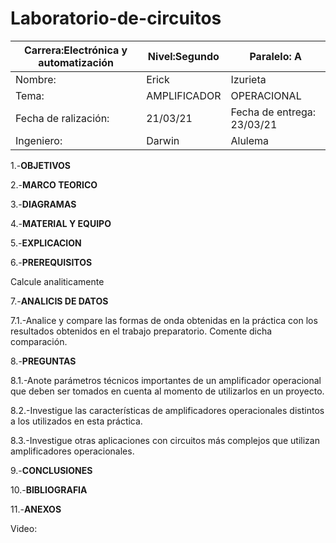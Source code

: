 # Laboratorio-de-circuitos
|Carrera:Electrónica y automatización|Nivel:Segundo|Paralelo: A|
|---|---|---|
|Nombre:|Erick| Izurieta|
|Tema:|AMPLIFICADOR | OPERACIONAL |
|Fecha de ralización:| 21/03/21|Fecha de entrega: 23/03/21|
|Ingeniero:| Darwin|Alulema |

1.-**OBJETIVOS**

2.-**MARCO TEORICO**

3.-**DIAGRAMAS**

4.-**MATERIAL Y EQUIPO**

5.-**EXPLICACION**

6.-**PREREQUISITOS**

Calcule analiticamente 

7.-**ANALICIS DE DATOS**

7.1.-Analice y compare las formas de onda obtenidas en la práctica con los resultados obtenidos en el trabajo preparatorio. Comente dicha comparación.

8.-**PREGUNTAS**

8.1.-Anote parámetros técnicos importantes de un amplificador operacional que deben ser tomados en cuenta al momento de utilizarlos en un proyecto.

8.2.-Investigue las características de amplificadores operacionales distintos a los utilizados en esta práctica.

8.3.-Investigue otras aplicaciones con circuitos más complejos que utilizan amplificadores operacionales.

9.-**CONCLUSIONES**

10.-**BIBLIOGRAFIA**

11.-**ANEXOS**

Video:
